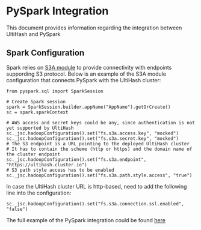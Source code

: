 # PySpark Integration

This document provides information regarding the integration between UltiHash and PySpark

## Spark Configuration

Spark relies on [S3A module](https://hadoop.apache.org/docs/stable/hadoop-aws/tools/hadoop-aws/index.html) to provide connectivity with endpoints suppording S3 protocol. Below is an example of the S3A module configuration that connects PySpark with the UltiHash cluster:
```
from pyspark.sql import SparkSession

# Create Spark session
spark = SparkSession.builder.appName("AppName").getOrCreate()
sc = spark.sparkContext

# AWS access and secret keys could be any, since authentication is not yet supported by UltiHash
sc._jsc.hadoopConfiguration().set("fs.s3a.access.key", "mocked")
sc._jsc.hadoopConfiguration().set("fs.s3a.secret.key", "mocked")
# The S3 endpoint is a URL pointing to the deployed UltiHash cluster
# It has to contain the scheme (http or https) and the domain name of the cluster endpoint
sc._jsc.hadoopConfiguration().set("fs.s3a.endpoint", "https://ultihash.cluster.io")
# S3 path style access has to be enabled
sc._jsc.hadoopConfiguration().set("fs.s3a.path.style.access", "true")
``` 
In case the UltiHash cluster URL is http-based, need to add the following line into the configuration:
```
sc._jsc.hadoopConfiguration().set("fs.s3a.connection.ssl.enabled", "false")
```

The full example of the PySpark integration could be found [here](./integration.py)